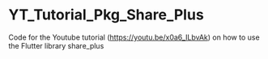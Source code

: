 # YT_Tutorial_Pkg_Share_Plus
Code for the Youtube tutorial (https://youtu.be/x0a6_ILbvAk) on how to use the Flutter library share_plus
